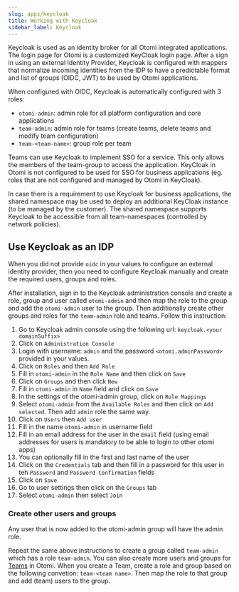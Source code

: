 ```yaml
---
slug: apps/keycloak
title: Working with Keycloak
sidebar_label: Keycloak
---
```


Keycloak is used as an identity broker for all Otomi integrated applications. The login page for Otomi is a customized KeyCloak login page. After a sign in using an external Identity Provider, Keycloak is configured with mappers that normalize incoming identities from the IDP to have a predictable format and list of groups (OIDC, JWT) to be used by Otomi applications.

When configured with OIDC, Keycloak is automatically configured with 3 roles:

- `otomi-admin`: admin role for all platform configuration and core applications
- `team-admin`: admin role for teams (create teams, delete teams and modify team configuration)
- `team-<team-name>`: group role per team

Teams can use Keycloak to implement SSO for a service. This only allows the members of the team-group to access the application. KeyCloak in Otomi is not configured to be used for SSO for business applications (eg. roles that are not configured and managed by Otomi in KeyCloak).

In case there is a requirement to use Keycloak for business applications, the shared namespace may be used to deploy an additional KeyCloak instance (to be managed by the customer). The shared namespace supports Keycloak to be accessible from all team-namespaces (controlled by network policies).

## Use Keycloak as an IDP

When you did not provide `oidc` in your values to configure an external identity provider, then you need to configure Keycloak manually and create the required users, groups and roles.

After installation, sign in to the Keycloak administration console and create a role, group and user called `otomi-admin` and then map the role to the group and add the `otomi-admin` user to the group. Then additionally create other groups and roles for the `team-admin` role and teams. Follow this instruction:

1. Go to Keycloak admin console using the following url: `keycloak.<your domainSuffix>`
2. Click on `Administration Console`
3. Login with username: `admin` and the password `<otomi.adminPassword>` provided in your values. 
4. Click on `Roles` and then `Add Role`
5. Fill in `otomi-admin` in the `Role Name` and then click on `Save` 
6. Click on `Groups` and then click `New`
7. Fill in `otomi-admin` in `Name` field and click on `Save`
8. In the settings of the otomi-admin group, click on `Role Mappings`
9. Select `otomi-admin` from the `Available Roles` and then click on `Add selected`. Then add `admin` role the same way. 
10. Click on `Users` then `Add user` 
11. Fill in the name `otomi-admin` in username field 
12. Fill in an email address for the user in the `Email` field (using email addresses for users is mandatory to be able to login to other otomi apps) 
13. You can optionally fill in the first and last name of the user 
14. Click on the `Credentials` tab and then fill in a password for this user in teh `Password` and `Password Confirmation` fields
15. Click on `Save` 
16. Go to user settings then click on the `Groups` tab 
17. Select `otomi-admin` then select `Join`

### Create other users and groups

Any user that is now added to the otomi-admin group will have the admin role. 

Repeat the same above instructions to create a group called `team-admin` which has a role `team-admin`.  You can also create more users and groups for [Teams](/docs/console/teams) in Otomi. When you create a Team, create a role and group based on the following convetion: `team-<team name>`. Then map the role to that group and add (team) users to the group.